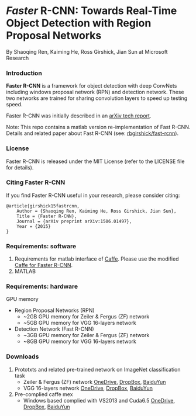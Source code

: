 # *Faster* R-CNN: Towards Real-Time Object Detection with Region Proposal Networks

By Shaoqing Ren, Kaiming He, Ross Girshick, Jian Sun at Microsoft Research

### Introduction

**Faster R-CNN** is a framework for object detection with deep ConvNets including windows proposal network (RPN) and detection network. These two networks are trained for sharing convolution layers to speed up testing speed. 

Faster R-CNN was initially described in an [arXiv tech report](http://arxiv.org/abs/1506.01497).

Note: This repo contains a matlab version re-implementation of Fast R-CNN. Details and related paper about Fast R-CNN (see: [rbgirshick/fast-rcnn](https://github.com/rbgirshick/fast-rcnn)).

### License

Faster R-CNN is released under the MIT License (refer to the LICENSE file for details).

### Citing Faster R-CNN

If you find Faster R-CNN useful in your research, please consider citing:

    @article{girshick15fastrcnn,
        Author = {Shaoqing Ren, Kaiming He, Ross Girshick, Jian Sun},
        Title = {Faster R-CNN},
        Journal = {arXiv preprint arXiv:1506.01497},
        Year = {2015}
    }

### Requirements: software

1. Requirements for matlab interface of [Caffe](http://caffe.berkeleyvision.org/installation.html). Please use the modified     [Caffe for Faster R-CNN](https://github.com/ShaoqingRen/caffe/tree/faster-R-CNN).
2. MATLAB 
    
### Requirements: hardware

GPU memory 
- Region Proposal Networks (RPN)
   - ~2GB GPU memory for Zeiler & Fergus (ZF) network 
   - ~5GB GPU memory for VGG 16-layers network 
- Detection Network (Fast R-CNN)
   - ~3GB GPU memory for Zeiler & Fergus (ZF) network 
   - ~8GB GPU memory for VGG 16-layers network 

### Downloads
1. Prototxts and related pre-trained network on ImageNet classification task
    - Zeiler & Fergus (ZF) network [OneDrive](https://onedrive.live.com/download?resid=4006CBB8476FF777!17256&authkey=!AF7wGc1kbUTfI7o&ithint=file%2czip), [DropBox](https://www.dropbox.com/s/sw58b2froihzwyf/model_ZF.zip?dl=0), [BaiduYun](http://pan.baidu.com/s/1sj3K21B)
    - VGG 16-layers network [OneDrive](https://onedrive.live.com/download?resid=4006CBB8476FF777!17257&authkey=!AO38BiePXqYrz5M&ithint=file%2czip), [DropBox](https://www.dropbox.com/s/z5rrji25uskha73/model_VGG16.zip?dl=0), [BaiduYun](http://pan.baidu.com/s/1pJ9opyr)
2. Pre-complied caffe mex
    - Windows based complied with VS2013 and Cuda6.5 [OneDrive](https://onedrive.live.com/download?resid=4006CBB8476FF777!17255&authkey=!AHOIeRzQKCYXD3U&ithint=file%2czip), [DropBox](https://www.dropbox.com/s/m6sg347tiaqpcwy/caffe_mex.zip?dl=0), [BaiduYun](http://pan.baidu.com/s/1nZYOI)
